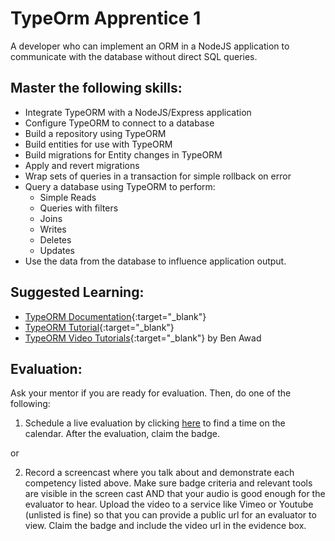 # TypeOrm Apprentice 1

A developer who can implement an ORM in a NodeJS application to communicate with the database without direct SQL queries.

## Master the following skills:

- Integrate TypeORM with a NodeJS/Express application
- Configure TypeORM to connect to a database
- Build a repository using TypeORM
- Build entities for use with TypeORM
- Build migrations for Entity changes in TypeORM
- Apply and revert migrations
- Wrap sets of queries in a transaction for simple rollback on error
- Query a database using TypeORM to perform:
  - Simple Reads
  - Queries with filters
  - Joins
  - Writes
  - Deletes
  - Updates
- Use the data from the database to influence application output.

## Suggested Learning:

- [TypeORM Documentation](https://typeorm.io/){:target="\_blank"}
- [TypeORM Tutorial](https://www.tutorialspoint.com/typeorm/index.htm){:target="\_blank"}
- [TypeORM Video Tutorials](https://www.youtube.com/watch?v=sGuiC4N76Jw&list=PLN3n1USn4xlmlo0GtSjIeWGXe_Ndo9sYd){:target="\_blank"} by Ben Awad

## Evaluation:

Ask your mentor if you are ready for evaluation. Then, do one of the following:

1. Schedule a live evaluation by clicking [here](https://calendly.com/codex-evaluations/5?a1=TypeORM%20Apprentice%201&a2=Y4becHjvSSG6rbAVD3bI2Q) to find a time on the calendar. After the evaluation, claim the badge.

or

2. Record a screencast where you talk about and demonstrate each competency listed above. Make sure badge criteria and relevant tools are visible in the screen cast AND that your audio is good enough for the evaluator to hear. Upload the video to a service like Vimeo or Youtube (unlisted is fine) so that you can provide a public url for an evaluator to view. Claim the badge and include the video url in the evidence box.
